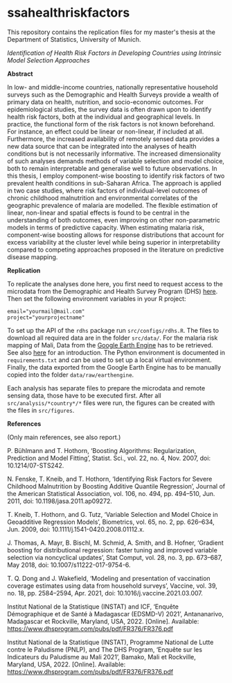 # ssahealthriskfactors

This repository contains the replication files for my master's thesis at the Department of Statistics, University of Munich.

*Identification of Health Risk Factors in Developing Countries using Intrinsic Model Selection Approaches*


**Abstract**

In low- and middle-income countries, nationally representative household surveys such as the Demographic and Health Surveys provide a wealth of primary data on health, nutrition, and socio-economic outcomes. For epidemiological studies, the survey data is often drawn upon to identify health risk factors, both at the individual and geographical levels. In practice, the functional form of the risk factors is not known beforehand. For instance, an effect could be linear or non-linear, if included at all. Furthermore, the increased availability of remotely sensed data provides a new data source that can be integrated into the analyses of health conditions but is not necessarily informative. The increased dimensionality of such analyses demands methods of variable selection and model choice, both to remain interpretable and generalise well to future observations. In this thesis, I employ component-wise boosting to identify risk factors of two prevalent health conditions in sub-Saharan Africa. The approach is applied in two case studies, where risk factors of individual-level outcomes of chronic childhood malnutrition and environmental correlates of the geographic prevalence of malaria are modelled. The flexible estimation of linear, non-linear and spatial effects is found to be central in the understanding of both outcomes, even improving on other non-parametric models in terms of predictive capacity. When estimating malaria risk, component-wise boosting allows for response distributions that account for excess variability at the cluster level while being superior in interpretability compared to competing approaches proposed in the literature on predictive disease mapping.


**Replication**

To replicate the analyses done here, you first need to request access to the microdata from the Demographic and Health Survey Program (DHS) [here](https://dhsprogram.com/). Then set the following environment variables in your R project: 

```
email="yourmail@mail.com"
project="yourprojectname"
```
To set up the API of the `rdhs` package run `src/configs/rdhs.R`. The files to download all required data are in the folder `src/data/`. For the malaria risk mapping of Mali, Data from the [Google Earth Engine](https://earthengine.google.com/) has to be retrieved. See also [here](https://developers.google.com/earth-engine/tutorials/community/intro-to-python-api) for an introduction. The Python environment is documented in `requirements.txt` and can be used to set up a local virtual environment. Finally, the data exported from the Google Earth Engine has to be manually copied into the folder `data/raw/earthengine`. 

Each analysis has separate files to prepare the microdata and remote sensing data, those have to be executed first. After all `src/analysis/*country*/*` files were run, the figures can be created with the files in `src/figures`. 


**References**

(Only main references, see also report.)

P. Bühlmann and T. Hothorn, ‘Boosting Algorithms: Regularization, Prediction and Model Fitting’, Statist. Sci., vol. 22, no. 4, Nov. 2007, doi: 10.1214/07-STS242.

N. Fenske, T. Kneib, and T. Hothorn, ‘Identifying Risk Factors for Severe Childhood Malnutrition by Boosting Additive Quantile Regression’, Journal of the American Statistical Association, vol. 106, no. 494, pp. 494–510, Jun. 2011, doi: 10.1198/jasa.2011.ap09272.

T. Kneib, T. Hothorn, and G. Tutz, ‘Variable Selection and Model Choice in Geoadditive Regression Models’, Biometrics, vol. 65, no. 2, pp. 626–634, Jun. 2009, doi: 10.1111/j.1541-0420.2008.01112.x.

J. Thomas, A. Mayr, B. Bischl, M. Schmid, A. Smith, and B. Hofner, ‘Gradient boosting for distributional regression: faster tuning and improved variable selection via noncyclical updates’, Stat Comput, vol. 28, no. 3, pp. 673–687, May 2018, doi: 10.1007/s11222-017-9754-6.

T. Q. Dong and J. Wakefield, ‘Modeling and presentation of vaccination coverage estimates using data from household surveys’, Vaccine, vol. 39, no. 18, pp. 2584–2594, Apr. 2021, doi: 10.1016/j.vaccine.2021.03.007.

Institut National de la Statistique (INSTAT) and ICF, ‘Enquête Démographique et de Santé à Madagascar (EDSMD-V) 2021’, Antananarivo, Madagascar et Rockville, Maryland, USA, 2022. [Online]. Available: https://www.dhsprogram.com/pubs/pdf/FR376/FR376.pdf

Institut National de la Statistique (INSTAT), Programme National de Lutte contre le Paludisme (PNLP), and The DHS Program, ‘Enquête sur les Indicateurs du Paludisme au Mali 2021’, Bamako, Mali et Rockville, Maryland, USA, 2022. [Online]. Available: https://www.dhsprogram.com/pubs/pdf/FR376/FR376.pdf
